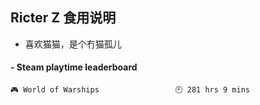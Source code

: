 ## Ricter Z 食用说明
- 喜欢猫猫，是个冇猫孤儿

<!-- steam-box start -->
#### - Steam playtime leaderboard
```text
🎮 World of Warships                 🕘 281 hrs 9 mins
```
<!-- Powered by https://github.com/YouEclipse/steam-box . -->
<!-- steam-box end -->
